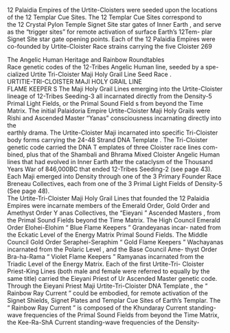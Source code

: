12 Palaidia  Empires of the Urtite-Cloisters were seeded upon the locations  
   of the 12 Templar Cue Sites. The 12 Templar Cue Sites  correspond to   
   the 12 Crystal Pylon Temple Signet Site  star gates of Inner Earth , and 
 serve as the “trigger sites” for remote activation of surface Earth’s 12Tem-
plar Signet Site  star gate opening points. Each of the 12 Palaidia Empires 
were co-founded by Urtite-Cloister Race strains carrying the five Cloister 
 269 
 
                                                                                                        
  

   The Angelic Human Heritage and Rainbow Roundtables  
Race  genetic codes of the 12-Tribes Angelic Human  line, seeded by  a spe-
cialized Urtite Tri-Cloister Maji Holy Grail Line Seed Race .  
                                    URTITIE-TRI-CLOISTER MAJI HOLY GRAIL LINE  
                                                               FLAME KEEPER S 
    The Maji Holy Grail Lines emerging into the Urtite-Cloister lineage of
12-Tribes Seeding-3 all incarnated directly from the Density-5 Primal Light 
Fields, or the Primal Sound Field s from beyond the Time Matrix. The initial 
Palaidoria Empire Urtite-Cloister Maji Holy Grails  were  Rishi and 
Ascended Master “Yanas”  consciousness incarnating directly into the  
earthly drama.  The Urtite-Cloister Maji incarnated into specific Tri-Cloister 
body forms  carrying the 24-48 Strand DNA Template . The Tri-Cloister 
genetic code  carried the DNA  T emplates of three  Cloister race lines com-
bined,  plus that of the Shambali and Bhrama Mixed Cloister Angelic 
Human lines that had evolved in Inner Earth  after the cataclysm of the 
Thousand Years War of 846,000BC  that ended 12-Tribes Seeding-2 (see
 page 43).  Each Maji emerged into Density through one of the 3  Primary 
Founder Race Breneau Collectives, each from one of the 3  Primal Light 
Fields  of Density-5 (See page 48).                           
    The Urtite-Tri-Cloister Maji Holy Grail Lines  that founded the 12 
Palaidia Empires were incarnate members of the Emerald Order, Gold Order
  and Amethyst Order Y anas Collectives, the  “Eieyani ” Ascended Masters , 
from the Primal Sound Fields  beyond the Time Matrix. The High Council 
Emerald Order  Elohei-Elohim “ Blue Flame Keepers ” Grandeyanas  incar-
nated from the Eckatic Level of the Energy Matrix Primal Sound Fields. The 
Middle Council Gold Order  Seraphei-Seraphim “ Gold Flame Keepers ” 
Wachayanas  incarnated from the Polaric Level , and the Base Council Ame-
thyst Order  Bra-ha-Rama “ Violet Flame Keepers ” Ramyanas incarnated 
from the Triadic Level  of the Energy Matrix. Each of the first Urtite-Tri-
Cloister Priest-King Lines (both male and female were referred to equally by
the same title) carried the Eieyani Priest of Ur Ascended Master genetic
code. Through the Eieyani Priest Maji Urtite-Tri-Cloister DNA Template , 
the “ Rainbow Ray Current ” could be embodied, for remote activation  of
the Signet Shields, Signet Plates  and Templar Cue Sites  of Earth’s Templar. 
The “ Rainbow Ray Current ” is composed of the Khundaray Current   standing-
wave frequencies of the Primal Sound Fields from beyond the Time 
Matrix, the Kee-Ra-ShA Current  standing-wave frequencies of the Density-